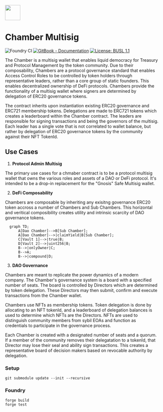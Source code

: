 <img style="{align: right}" src="https://cdn.loreum.org/logos/black.png"  height="50"/>

# Chamber Multisig

![Foundry CI](https://github.com/loreum-org/chamber/actions/workflows/forge.yaml/badge.svg)
[![GitBook - Documentation](https://img.shields.io/badge/GitBook-Documentation-orange?logo=gitbook&logoColor=white)](https://docs.loreum.org/blog)
[![License: BUSL 1.1](https://img.shields.io/badge/License-MIT.svg)](https://github.com/loreum-org/chamber/LICENSE)

The Chamber is a multisig wallet that enables liquid democracy for Treasury and Protocol Management by the token community. Due to their composability, Chambers are a protocol governance standard that enables Access Control Roles to be controlled by token holders through representative leaders, rather than a core group of static founders. This enables decentralized ownership of DeFi protocols.
Chambers provide the functionality of a multisig wallet where signers are determined by delegation of ERC20 governance tokens.

The contract inherits upon instantiation existing ERC20 governance and ERC721 membership tokens. Delegations are made to ERC721 tokens which creates a leaderboard within the Chamber contract. The leaders are responsible for signing transactions and being the governors of the multisig. Each leader has a single vote that is not correlated to wallet balance, but rather by delegation of ERC20 governance tokens by the community against their NFT TokenId.

## Use Cases

1. **Protocol Admin Multisig**

The primary use cases for a chmaber contract is to be a protocol multisig wallet that owns the various roles and assets of a DAO or DeFi protocol. It's intended to be a drop-in replacement for the "Gnosis" Safe Multisig wallet.

2. **DeFi Composability**

Chambers are composable by inheriting any exisitng governance ERC20 token accross a number of Chambers and Sub Chambers. This horizontal and veritical composibility creates utility and intrinsic scarcity of DAO governance tokens.

```mermaid
  graph TD;
      A[Dao Chamber]-->B[Sub Chamber];
      A[Dao Chamber]-->|claimYield|B[Sub Chamber];
      C[Vault 1]-->|true|B;
      D[Vault 2]-->|uint256|B;
      B-->|onlyOwner|C;
      B-->A;
      B-->|compound|D;
```

3. **DAO Governance**

Chambers are meant to replicate the power dynamics of a modern company. The Chamber's governance system is a board with a specified number of seats. The board is controlled by Directors which are determined by token delegation. These Directors may then submit, confirm and execute transactions from the Chamber wallet.


Chambers use NFTs as membership tokens. Token delegation is done by allocating to an NFT tokenId, and a leaderboard of delegation balances is used to determine which NFTs are the Directors. NFTs are used to distinguish community members from sybil EOAs and function as  credentials to participate in the governance process.


Each Chamber is created with a designated number of seats and a quorum. If a member of the community removes their delegatation to a tokenId, that Director may lose their seal and  ability sign transactions. This creates a representative board of decision makers based on revocable authority by delegation.

### Setup

```
git submodule update --init --recursive
```

### Foundry

```
forge build
forge test
```